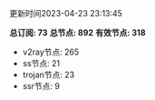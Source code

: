 更新时间2023-04-23 23:13:45

**总订阅: 73**
**总节点: 892**
**有效节点: 318**
- v2ray节点: 265
- ss节点: 21
- trojan节点: 23
- ssr节点: 9
